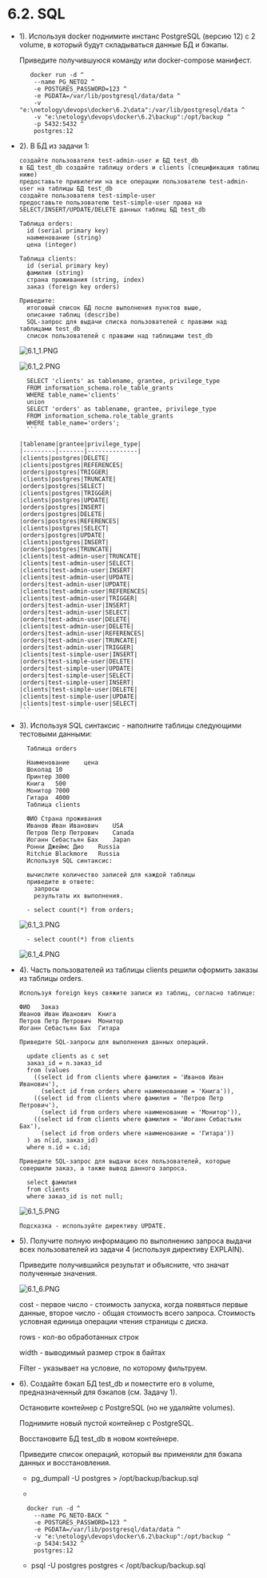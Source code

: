 # 6.2. SQL
- 1).
  Используя docker поднимите инстанс PostgreSQL (версию 12) c 2 volume, 
  в который будут складываться данные БД и бэкапы.

  Приведите получившуюся команду или docker-compose манифест.

  ```
     docker run -d ^
      --name PG_NETO2 ^
      -e POSTGRES_PASSWORD=123 ^
      -e PGDATA=/var/lib/postgresql/data/data ^
      -v "e:\netology\devops\docker\6.2\data":/var/lib/postgresql/data ^
      -v "e:\netology\devops\docker\6.2\backup":/opt/backup ^
      -p 5432:5432 ^
      postgres:12
	```



- 2). В БД из задачи 1:

      создайте пользователя test-admin-user и БД test_db
      в БД test_db создайте таблицу orders и clients (спeцификация таблиц ниже)
      предоставьте привилегии на все операции пользователю test-admin-user на таблицы БД test_db
      создайте пользователя test-simple-user
      предоставьте пользователю test-simple-user права на SELECT/INSERT/UPDATE/DELETE данных таблиц БД test_db
      
      Таблица orders:
        id (serial primary key)
        наименование (string)
        цена (integer)
        
      Таблица clients:
        id (serial primary key)
        фамилия (string)
        страна проживания (string, index)
        заказ (foreign key orders)
      
      Приведите:
        итоговый список БД после выполнения пунктов выше,
        описание таблиц (describe)
        SQL-запрос для выдачи списка пользователей с правами над таблицами test_db
        список пользователей с правами над таблицами test_db
    
    ![6.1_1.PNG](images/6.1_1.PNG)
    
    ![6.1_2.PNG](images/6.1_2.PNG)
    
    ```
      SELECT 'clients' as tablename, grantee, privilege_type 
      FROM information_schema.role_table_grants 
      WHERE table_name='clients'
      union
      SELECT 'orders' as tablename, grantee, privilege_type 
      FROM information_schema.role_table_grants 
      WHERE table_name='orders';
	  ```
    
    ```
      |tablename|grantee|privilege_type|
      |---------|-------|--------------|
      |clients|postgres|DELETE|
      |clients|postgres|REFERENCES|
      |orders|postgres|TRIGGER|
      |clients|postgres|TRUNCATE|
      |orders|postgres|SELECT|
      |clients|postgres|TRIGGER|
      |clients|postgres|UPDATE|
      |orders|postgres|INSERT|
      |orders|postgres|DELETE|
      |orders|postgres|REFERENCES|
      |clients|postgres|SELECT|
      |orders|postgres|UPDATE|
      |clients|postgres|INSERT|
      |orders|postgres|TRUNCATE|
      |clients|test-admin-user|TRUNCATE|
      |clients|test-admin-user|SELECT|
      |clients|test-admin-user|INSERT|
      |clients|test-admin-user|UPDATE|
      |orders|test-admin-user|UPDATE|
      |clients|test-admin-user|REFERENCES|
      |clients|test-admin-user|TRIGGER|
      |orders|test-admin-user|INSERT|
      |orders|test-admin-user|SELECT|
      |orders|test-admin-user|DELETE|
      |clients|test-admin-user|DELETE|
      |orders|test-admin-user|REFERENCES|
      |orders|test-admin-user|TRUNCATE|
      |orders|test-admin-user|TRIGGER|
      |clients|test-simple-user|INSERT|
      |orders|test-simple-user|DELETE|
      |orders|test-simple-user|UPDATE|
      |orders|test-simple-user|SELECT|
      |orders|test-simple-user|INSERT|
      |clients|test-simple-user|DELETE|
      |clients|test-simple-user|UPDATE|
      |clients|test-simple-user|SELECT|
	  ```

	
- 3). Используя SQL синтаксис - наполните таблицы следующими тестовыми данными:

        Таблица orders

        Наименование	цена
        Шоколад	10
        Принтер	3000
        Книга	500
        Монитор	7000
        Гитара	4000
        Таблица clients

        ФИО	Страна проживания
        Иванов Иван Иванович	USA
        Петров Петр Петрович	Canada
        Иоганн Себастьян Бах	Japan
        Ронни Джеймс Дио	Russia
        Ritchie Blackmore	Russia
        Используя SQL синтаксис:

        вычислите количество записей для каждой таблицы
        приведите в ответе:
          запросы
          результаты их выполнения. 
          
        - select count(*) from orders;
     ![6.1_3.PNG](images/6.1_3.PNG)
        
        - select count(*) from clients
     ![6.1_4.PNG](images/6.1_4.PNG)
    
- 4).  Часть пользователей из таблицы clients решили оформить заказы из таблицы orders.

      Используя foreign keys свяжите записи из таблиц, согласно таблице:

      ФИО	Заказ
      Иванов Иван Иванович	Книга
      Петров Петр Петрович	Монитор
      Иоганн Себастьян Бах	Гитара
      
      Приведите SQL-запросы для выполнения данных операций.
        
    ```
      update clients as c set
      заказ_id = n.заказ_id
      from (values
        ((select id from clients where фамилия = 'Иванов Иван Иванович'), 
          (select id from orders where наименование = 'Книга')),
        ((select id from clients where фамилия = 'Петров Петр Петрович'), 
          (select id from orders where наименование = 'Монитор')),
        ((select id from clients where фамилия = 'Иоганн Себастьян Бах'), 
          (select id from orders where наименование = 'Гитара'))
      ) as n(id, заказ_id)
      where n.id = c.id;
    ```
      Приведите SQL-запрос для выдачи всех пользователей, которые совершили заказ, а также вывод данного запроса.
      
    ```
      select фамилия
      from clients
      where заказ_id is not null;
    ```
    ![6.1_5.PNG](images/6.1_5.PNG)

      Подсказка - используйте директиву UPDATE.
      
      
- 5). 
    Получите полную информацию по выполнению запроса выдачи всех пользователей из задачи 4 (используя директиву EXPLAIN).

    Приведите получившийся результат и объясните, что значат полученные значения.
    
    ![6.1_6.PNG](images/6.1_6.PNG)
    
    cost - первое число - стоимость запуска, когда появяться первые данные,
            второе число - общая стоимость всего запроса.
            Стоимость условная единица операции чтения страницы с диска.
            
     rows - кол-во обработанных строк
            
     width - выводимый размер строк в байтах
     
     Filter - указывает на условие, по которому фильтруем.

- 6). 
    Создайте бэкап БД test_db и поместите его в volume, предназначенный для бэкапов (см. Задачу 1).

    Остановите контейнер с PostgreSQL (но не удаляйте volumes).

    Поднимите новый пустой контейнер с PostgreSQL.

    Восстановите БД test_db в новом контейнере.

    Приведите список операций, который вы применяли для бэкапа данных и восстановления.
    
    - pg_dumpall -U postgres > /opt/backup/backup.sql

    -
    ```
      docker run -d ^
        --name PG_NETO-BACK ^
        -e POSTGRES_PASSWORD=123 ^
        -e PGDATA=/var/lib/postgresql/data/data ^
        -v "e:\netology\devops\docker\6.2\backup":/opt/backup ^
        -p 5434:5432 ^
        postgres:12
    ```
    - psql -U postgres postgres < /opt/backup/backup.sql
   